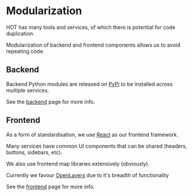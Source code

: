 # Modularization

HOT has many tools and services, of which there is potential for code duplication.

Modularization of backend and frontend components allows us to avoid repeating code.

## Backend

Backend Python modules are released on
[PyPi](https://pypi.org) to be installed across multiple services.

See the [backend](https://hotosm.github.io/docs/modules_backend) page for more info.

## Frontend

As a form of standardisation,
we use [React](https://react.dev/) as our frontend framework.

Many services have common UI components that
can be shared (headers, buttons, sidebars, etc).

We also use frontend map libraries extensively (obviously).

Currently we favour [OpenLayers](https://openlayers.org/)
due to it's breadth of functionality

See the [frontend](https://hotosm.github.io/docs/modules_frontend)
page for more info.
